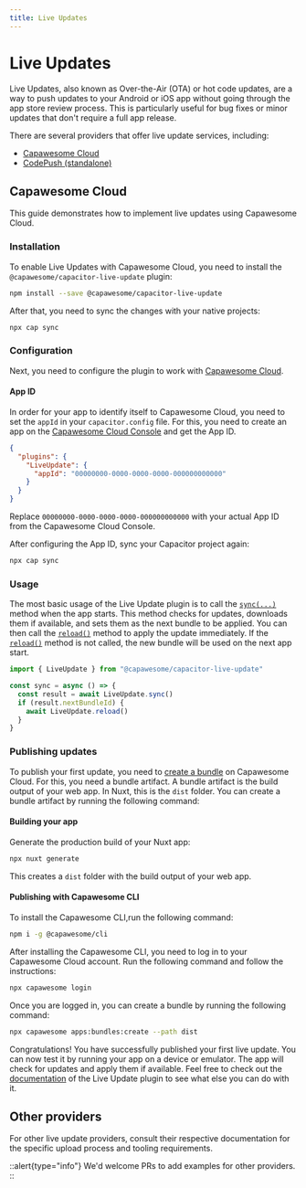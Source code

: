 ```yaml
---
title: Live Updates
---
```


# Live Updates

Live Updates, also known as Over-the-Air (OTA) or hot code updates, are a way to push updates to your Android or iOS app without going through the app store review process. This is particularly useful for bug fixes or minor updates that don't require a full app release. 

There are several providers that offer live update services, including:
- [Capawesome Cloud](https://cloud.capawesome.io/)
- [CodePush (standalone)](https://github.com/microsoft/code-push-server)

## Capawesome Cloud

This guide demonstrates how to implement live updates using Capawesome Cloud.

### Installation

To enable Live Updates with Capawesome Cloud, you need to install the `@capawesome/capacitor-live-update` plugin:

```bash
npm install --save @capawesome/capacitor-live-update
```

After that, you need to sync the changes with your native projects:

```bash
npx cap sync
```

### Configuration

Next, you need to configure the plugin to work with [Capawesome Cloud](https://cloud.capawesome.io/).

#### App ID

In order for your app to identify itself to Capawesome Cloud, you need to set the `appId` in your `capacitor.config` file. For this, you need to create an app on the [Capawesome Cloud Console](https://console.cloud.capawesome.io/) and get the App ID.

```json
{
  "plugins": {
    "LiveUpdate": {
      "appId": "00000000-0000-0000-0000-000000000000"
    }
  }
}
```

Replace `00000000-0000-0000-0000-000000000000` with your actual App ID from the Capawesome Cloud Console.

After configuring the App ID, sync your Capacitor project again:

```bash
npx cap sync
```

### Usage

The most basic usage of the Live Update plugin is to call the [`sync(...)`](https://capawesome.io/plugins/live-update/#sync) method when the app starts. This method checks for updates, downloads them if available, and sets them as the next bundle to be applied. You can then call the [`reload()`](https://capawesome.io/plugins/live-update/#reload) method to apply the update immediately. If the [`reload()`](https://capawesome.io/plugins/live-update/#reload) method is not called, the new bundle will be used on the next app start.

```js
import { LiveUpdate } from "@capawesome/capacitor-live-update"

const sync = async () => {
  const result = await LiveUpdate.sync()
  if (result.nextBundleId) {
    await LiveUpdate.reload()
  }
}
```

### Publishing updates

To publish your first update, you need to [create a bundle](https://capawesome.io/cloud/live-updates/bundles/#create-a-bundle) on Capawesome Cloud. For this, you need a bundle artifact. A bundle artifact is the build output of your web app. In Nuxt, this is the `dist` folder. You can create a bundle artifact by running the following command:

#### Building your app

Generate the production build of your Nuxt app:

```bash
npx nuxt generate
```

This creates a `dist` folder with the build output of your web app.

#### Publishing with Capawesome CLI

To install the Capawesome CLI,run the following command:

```bash
npm i -g @capawesome/cli
```

After installing the Capawesome CLI, you need to log in to your Capawesome Cloud account. Run the following command and follow the instructions:

```bash
npx capawesome login
```

Once you are logged in, you can create a bundle by running the following command:

```bash
npx capawesome apps:bundles:create --path dist
```

Congratulations! You have successfully published your first live update. You can now test it by running your app on a device or emulator. The app will check for updates and apply them if available.
Feel free to check out the [documentation](https://capawesome.io/plugins/live-update/) of the Live Update plugin to see what else you can do with it.

## Other providers

For other live update providers, consult their respective documentation for the specific upload process and tooling requirements.

::alert{type="info"}
We'd welcome PRs to add examples for other providers.
::

